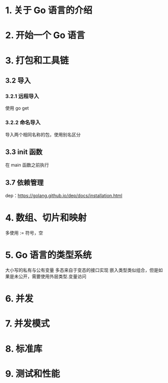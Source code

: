 # 1. 关于 Go 语言的介绍

# 2. 开始一个 Go 语言

# 3. 打包和工具链

## 3.2 导入

### 3.2.1 远程导入

使用 go get

### 3.2.2 命名导入

导入两个相同名称的包，使用别名区分

## 3.3 init 函数

在 main 函数之前执行

## 3.7 依赖管理

dep：https://golang.github.io/dep/docs/installation.html

# 4. 数组、切片和映射

多使用 := 符号，空

# 5. Go 语言的类型系统

大小写的私有与公有变量
多态来自于变态的接口实现
嵌入类型类似组合，但是如果是未公开，需要使用外层类型.变量访问

# 6. 并发

# 7. 并发模式

# 8. 标准库

# 9. 测试和性能